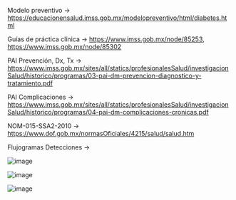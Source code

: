 Modelo preventivo →
 https://educacionensalud.imss.gob.mx/modelopreventivo/html/diabetes.html

Guías de práctica clínica →
 https://www.imss.gob.mx/node/85253,  https://www.imss.gob.mx/node/85302

PAI Prevención, Dx, Tx →
https://www.imss.gob.mx/sites/all/statics/profesionalesSalud/investigacionSalud/historico/programas/03-pai-dm-prevencion-diagnostico-y-tratamiento.pdf

PAI Complicaciones →  
https://www.imss.gob.mx/sites/all/statics/profesionalesSalud/investigacionSalud/historico/programas/04-pai-dm-complicaciones-cronicas.pdf

NOM-015-SSA2-2010 → 
https://www.dof.gob.mx/normasOficiales/4215/salud/salud.htm

Flujogramas Detecciones →

![image](https://github.com/epijorgeperez/CIMSS-Diabetes/assets/69016243/64f6867d-28e8-4799-a12f-a9f504282001)

![image](https://github.com/epijorgeperez/CIMSS-Diabetes/assets/69016243/70afe2ae-38d1-4f28-8acb-866e2dd07860)

![image](https://github.com/epijorgeperez/CIMSS-Diabetes/assets/69016243/6836a055-3748-484c-a023-10388554ebb2)


